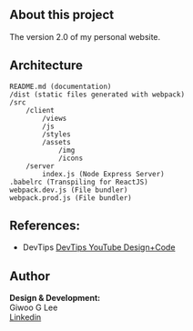 ## About this project
The version 2.0 of my personal website.

## Architecture
```
README.md (documentation)
/dist (static files generated with webpack)
/src  
	/client
		/views
		/js
		/styles
		/assets
			/img
			/icons
	/server
		index.js (Node Express Server)
.babelrc (Transpiling for ReactJS)
webpack.dev.js (File bundler)
webpack.prod.js (File bundler)
```

## References:
- DevTips [DevTips YouTube Design+Code](https://www.youtube.com/watch?v=sJhhLvW-Xvg&list=PL7CUz9TGSwSib8CmDXlbb-3lcp3grPCjV&index=2&t=10s&ab_channel=DevTips)

## Author
__Design & Development:__      
Giwoo G Lee  
[Linkedin](https://linkedin.com/in/leegiwoo)
